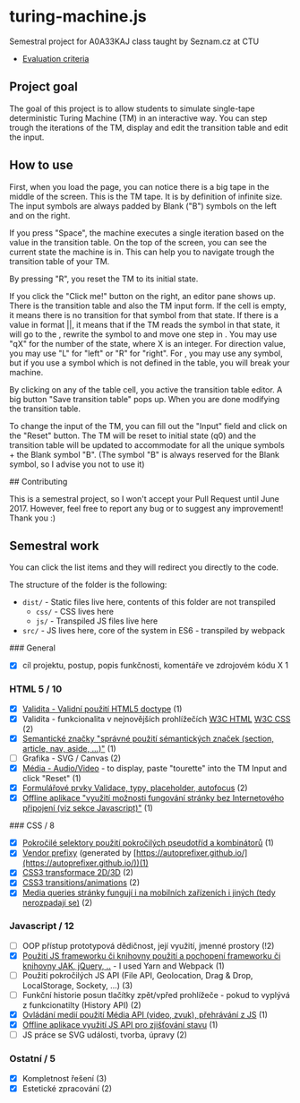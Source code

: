# turing-machine.js
Semestral project for A0A33KAJ class taught by Seznam.cz at CTU

- [Evaluation criteria](https://docs.google.com/spreadsheets/d/18rSiofsqOHGTXj_Zbs1s-rtB2URXG4iUmxn_5JtwWDY/edit#gid=0)

## Project goal

The goal of this project is to allow students to simulate single-tape deterministic
Turing Machine (TM) in an interactive way. You can step trough the iterations
of the TM, display and edit the transition table and edit the input.

## How to use

First, when you load the page, you can notice there is a big tape in the middle
of the screen. This is the TM tape. It is by definition of infinite size.
The input symbols are always padded by Blank ("B") symbols on the left and on
the right.

If you press "Space", the machine executes a single iteration based on
the value in the transition table. On the top of the screen, you can see
the current state the machine is in. This can help you to navigate trough
the transition table of your TM.

By pressing "R", you reset the TM to its initial state.

If you click the "Click me!" button on the right, an editor pane shows up.
There is the transition table and also the TM input form. If the cell is empty,
it means there is no transition for that symbol from that state. If there is
a value in format <next state>|<rewrite>|<direction>, it means that if the TM
reads the symbol in that state, it will go to the <next state>, rewrite the symbol
to <rewrite> and move one step in <direction>. You may use "qX" for the number of
the state, where X is an integer. For direction value, you may use "L" for "left"
or "R" for "right". For <rewrite>, you may use any symbol, but if you use a symbol
which is not defined in the table, you will break your machine.

By clicking on any of the table cell, you active the transition table editor.
A big button "Save transition table" pops up. When you are done modifying the
transition table.

To change the input of the TM, you can fill out the "Input" field and click
on the "Reset" button. The TM will be reset to initial state (q0) and the
transition table will be updated to accommodate for all the unique symbols +
the Blank symbol "B". (The symbol "B" is always reserved for the Blank symbol,
so I advise you not to use it)

## Contributing

This is a semestral project, so I won't accept your Pull Request until June 2017.
However, feel free to report any bug or to suggest any improvement! Thank you :)

## Semestral work

You can click the list items and they will redirect you directly to the code.

The structure of the folder is the following:
- `dist/` - Static files live here, contents of this folder are not transpiled
  - `css/` - CSS lives here
  - `js/` - Transpiled JS files live here
- `src/` - JS lives here, core of the system in ES6 - transpiled by webpack

### General
- [x] cíl projektu, postup, popis funkčnosti, komentáře ve zdrojovém kódu		X	1

### HTML 5 / 10
- [x] [Validita -	Validní použití HTML5 doctype](https://github.com/klimesf/turing-machine-js/blob/master/dist/index.html#L1) (1)
- [x] Validita - funkcionalita v nejnovějších prohlížečích [W3C HTML](https://validator.w3.org/nu/?doc=https%3A%2F%2Fklimesf.github.io%2Fturing-machine-simulator%2F) [W3C CSS](https://jigsaw.w3.org/css-validator/validator?uri=https%3A%2F%2Fklimesf.github.io%2Fturing-machine-simulator%2Fcss%2Fstyle.css&profile=css3&usermedium=all&warning=1&vextwarning=&lang=en) (2)
- [x] [Semantické značky	"správné použití sémantických značek (section, article, nav, aside, ...)"]((https://github.com/klimesf/turing-machine-js/blob/master/dist/index.html#L11)) (1)
- [ ] Grafika - SVG / Canvas (2)
- [x] [Média - Audio/Video](https://github.com/klimesf/turing-machine-js/blob/master/src/main.js#L262) - to display, paste "tourette" into the TM Input and click "Reset" (1)
- [x] [Formulářové prvky	Validace, typy, placeholder, autofocus](https://github.com/klimesf/turing-machine-js/blob/master/dist/index.html#L41) (2)
- [x] [Offline aplikace	"využití možnosti fungování stránky bez Internetového připojení (viz sekce Javascript)"](https://github.com/klimesf/turing-machine-js/blob/master/dist/index.html#L2) (1)

### CSS / 8
- [x] [Pokročilé selektory	použití pokročilých pseudotříd a kombinátorů](https://github.com/klimesf/turing-machine-js/blob/master/dist/css/style.css#L49) (1)
- [x] [Vendor prefixy](https://github.com/klimesf/turing-machine-js/blob/master/dist/css/style.css#L22) (generated by [https://autoprefixer.github.io/](https://autoprefixer.github.io/))(1)
- [x] [CSS3 transformace 2D/3D](https://github.com/klimesf/turing-machine-js/blob/master/dist/css/style.css#L28) (2)
- [x] [CSS3 transitions/animations](https://github.com/klimesf/turing-machine-js/blob/master/dist/css/style.css#L29) (2)
- [x] [Media queries	stránky fungují i na mobilních zařízeních i jiných (tedy nerozpadají se)](https://github.com/klimesf/turing-machine-js/blob/master/dist/css/style.css#L111) (2)

### Javascript / 12
- [ ] OOP přístup	prototypová dědičnost, její využití, jmenné prostory (!2)
- [x] [Použití JS frameworku či knihovny	použití a pochopení frameworku či knihovny JAK, jQuery, ..](https://github.com/klimesf/turing-machine-js/blob/master/webpack.config.js) - I used Yarn and Webpack (1)
- [ ] Použití pokročilých JS API (File API, Geolocation, Drag & Drop, LocalStorage, Sockety, ...) (3)
- [ ] Funkční historie	posun tlačítky zpět/vpřed prohlížeče - pokud to vyplývá z funkcionatilty (History API) (2)
- [x] [Ovládání medií	použití Média API (video, zvuk), přehrávání z JS](https://github.com/klimesf/turing-machine-js/blob/master/src/main.js#L136) (1)
- [x] [Offline aplikace	využití JS API pro zjišťování stavu](https://github.com/klimesf/turing-machine-js/blob/master/src/main.js#L385) (1)
- [ ] JS práce se SVG	události, tvorba, úpravy (2)

### Ostatní / 5
- [x] Kompletnost řešení (3)
- [x] Estetické zpracování (2)
